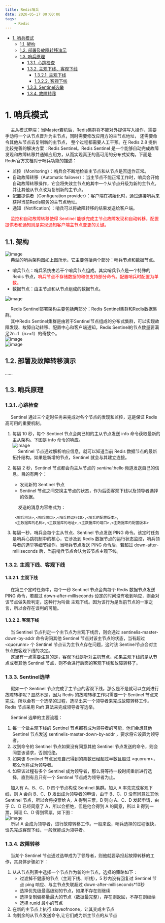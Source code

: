 ```yaml
---
title: Redis哨兵
date: 2020-05-17 00:00:00
tags:
    - Redis
---
```


<!-- TOC -->

- [1. 哨兵模式](#1-哨兵模式)
    - [1.1. 架构](#11-架构)
    - [1.2. 部署及故障转移演示](#12-部署及故障转移演示)
    - [1.3. 哨兵原理](#13-哨兵原理)
        - [1.3.1. 心跳检查](#131-心跳检查)
        - [1.3.2. 主观下线、客观下线](#132-主观下线客观下线)
            - [1.3.2.1. 主观下线](#1321-主观下线)
            - [1.3.2.2. 客观下线](#1322-客观下线)
        - [1.3.3. Sentinel选举](#133-sentinel选举)
        - [1.3.4. 故障转移](#134-故障转移)

<!-- /TOC -->

# 1. 哨兵模式  
&emsp; 主从模式弊端：当Master宕机后，Redis集群将不能对外提供写入操作，需要手动将一个从节点晋升为主节点，同时需要修改应用方的主节点地址， 还需要命令其他从节点去复制新的主节点， 整个过程都需要人工干预。在 Redis 2.8 提供比较完善的解决方案：Redis Sentinel。Redis Sentinel 是一个能够自动完成故障发现和故障转移并通知应用方，从而实现真正的高可用的分布式架构。下面是Redis官方文档对于哨兵功能的描述：  
<!-- 哨兵，英文名 Sentinel，是一个分布式系统，用于对主从结构中的每一台服务器进行监控，当主节点出现故障后通过投票机制来挑选新的主节点，并且将所有的从节点连接到新的主节点上。-->

* 监控（Monitoring）：哨兵会不断地检查主节点和从节点是否运作正常。  
* 自动故障转移（Automatic failover）：当主节点不能正常工作时，哨兵会开始自动故障转移操作，它会将失效主节点的其中一个从节点升级为新的主节点，并让其他从节点改为复制新的主节点。  
* 配置提供者（Configuration provider）：客户端在初始化时，通过连接哨兵来获得当前Redis服务的主节点地址。  
* 通知（Notification）：哨兵可以将故障转移的结果发送给客户端。  

&emsp; <font color="red">监控和自动故障转移使得 Sentinel 能够完成主节点故障发现和自动转移，配置提供者和通知则是实现通知客户端主节点变更的关键。</font>  

## 1.1. 架构  
![image](https://gitee.com/wt1814/pic-host/raw/master/images/microService/Redis/redis-45.png)  
&emsp; 典型的哨兵架构图如上图所示，它主要包括两个部分：哨兵节点和数据节点。  

* 哨兵节点：哨兵系统由若干个哨兵节点组成。其实哨兵节点是一个特殊的 Redis 节点，<font color="red">哨兵节点不存储数据的和仅支持部分命令。配置哨兵时配置为单数。</font>  
* 数据节点：由主节点和从节点组成的数据节点。  

![image](https://gitee.com/wt1814/pic-host/raw/master/images/microService/Redis/redis-27.png)  

&emsp; Redis Sentinel部署架构主要包括两部分：Redis Sentinel集群和Redis数据集群。  
&emsp; 其中Redis Sentinel集群是由若干Sentinel节点组成的分布式集群，可以实现故障发现、故障自动转移、配置中心和客户端通知。Redis Sentinel的节点数量要满足2n+1（n>=1）的奇数个。   
![image](https://gitee.com/wt1814/pic-host/raw/master/images/microService/Redis/redis-28.png)  
![image](https://gitee.com/wt1814/pic-host/raw/master/images/microService/Redis/redis-29.png)  

## 1.2. 部署及故障转移演示    
......

## 1.3. 哨兵原理  
### 1.3.1. 心跳检查  
&emsp; Sentinel 通过三个定时任务来完成对各个节点的发现和监控，这是保证 Redis 高可用的重要机制。  
1. 每隔 10 秒，每个 Sentinel 节点会向已知的主从节点发送 info 命令获取最新的主从架构。下图是 info 命令的响应。  
![image](https://gitee.com/wt1814/pic-host/raw/master/images/microService/Redis/redis-46.png)  
&emsp; Sentinel 节点通过解析响应信息，就可以知道当前 Redis 数据节点的最新拓扑结构。如果是新增的节点，Sentinel 就会与其建立连接。  
2. 每隔 2 秒，Sentinel 节点都会向主从节点的 _sentinel_:hello 频道发送自己的信息。目的有两个：  

    * 发现新的 Sentinel 节点  
    * Sentinel 节点之间交换主节点的状态，作为后面客观下线以及领导者选择的依据。  

    &emsp; 发送的消息内容格式为：  

        <哨兵地址>,<哨兵端口>,<哨兵的运行ID>,<哨兵的配置版本>,
        <主数据库的名称>,<主数据库的地址>,<主数据库的端口>,<主数据库的配置版本>

3. 每隔一秒，哨兵会每个主从节点、Sentinel 节点发送 PING 命令。该定时任务是哨兵心跳机制中的核心，它涉及到 Redis 数据节点的运行状态监控，哨兵领导者的选举等细节操作。当哨兵节点发送 PING 命令后，若超过 down-after-milliseconds 后，当前哨兵节点会认为该节点主观下线。  

### 1.3.2. 主观下线、客观下线  
#### 1.3.2.1. 主观下线  
&emsp; 在第三个定时任务中，每个一秒 Sentinel 节点会向每个 Redis 数据节点发送 PING 命令，若超过 down-after-milliseconds 设定的时间没有收到响应，则会对该节点做失败判定，这种行为叫做 主观下线。因为该行为是当前节点的一家之言，所以会存在误判的可能。  

#### 1.3.2.2. 客观下线  
&emsp; 当 Sentinel 节点判定一个主节点为主观下线后，则会通过 sentinelis-master-down-by-addr 命令询问其他 Sentinel 节点对该主节点的状态，当有超过 <quorunm\> 个 Sentinel 节点认为主节点存在问题，这时该 Sentinel节点会对主节点做客观下线的决定。  
&emsp; 这里有一点需要注意的是，客观下线是针对主机节点，如果主观下线的是从节点或者其他 Sentinel 节点，则不会进行后面的客观下线和故障转移了。  

### 1.3.3. Sentinel选举  
&emsp; 假如一个 Sentinel 节点完成了主节点的客观下线，那么是不是就可以立刻进行故障转移呢？显然不是，因为 Redis 的故障转移工作只需要一个 Sentinel 节点来完成，所以会有一个选举的过程，选举出来一个领导者来完成故障转移工作。Redis 节点采用 Raft 算法来完成领导者写选举。    

&emsp; Sentinel 选举的主要流程：
1. 每一个做主观下线的 Sentinel 节点都有成为领导者的可能，他们会想其他 Sentinel 节点发送 sentinelis-master-down-by-addr ，要求将它设置为领导者。    
2. 收到命令的 Sentinel 节点如果没有同意其他 Sentinel 节点发送的命令，则会同意该请求，否则拒绝。     
3. 如果该 Sentinel 节点发现自己得到的票数已经超过半数且超过 <quorum\>，那么他将成为领导者。     
4. 如果该过程有多个 Sentinel 成为领导者，那么将等待一段时间重新进行选择，直到有且只有一个 Sentinel 节点成为领导者为止。    

&emsp; 加入有 A、B、C、D 四个节点构成 Sentinel 集群。加入 A 率先完成客观下线，则 A 会向 B、C、D 发出成为领导者的申请，由于 B、C、D 没有同意过其他 Sentinel 节点，所以会将投票给 A，A 得到三票。B 则向 A、C、D 发起申请，由于 C、D 已经同意了 A，所以会拒绝，但是他会得到 A 的同意，所以 B 得到一票，同理 C、D 得到零票，如下图：  
![image](https://gitee.com/wt1814/pic-host/raw/master/images/microService/Redis/redis-47.png)  
&emsp; 所以 A 会成为领导者，进行故障转移工作。一般来说，哨兵选择的过程很快，谁先完成客观下线，一般就能成为领导者。  

### 1.3.4. 故障转移  
&emsp; 当某个 Sentinel 节点通过选举成为了领导者，则他就要承担起故障转移的工作，其具体步骤如下：  
1. 从从节点列表中选择一个节点作为新的主节点，选择的策略如下： 
    * 过滤掉不健康的节点（主观下线、断线），5 秒内没有回复过 Sentinel 节点 ping 响应、与主节点失联超过 down-after-milliseconds*10秒  
    * 选择优先级最高级别的节点，如果不存在则继续  
    * 选择复制偏移量最大的节点（数据最完整），存在则返回，不存在则继续  
    * 选择 runid 最小的节点  
2. 在新的主节点上执行 slaveofnoone，让其变成主节点  
3. 向剩余的从节点发送命令,让它们成为新主节点的从节点  

<!-- 
 3.4. Sentinel（哨兵）进程的工作方式：  
1. 每个Sentinel（哨兵）进程以每秒钟一次的频率向整个集群中的Master主服务器，Slave从服务器以及其他Sentinel（哨兵）进程发送一个 PING 命令。  
2. 如果一个实例（instance）距离最后一次有效回复 PING 命令的时间超过 down-after-milliseconds 选项所指定的值， 则这个实例会被 Sentinel（哨兵）进程标记为主观下线（SDOWN）。  
3. 如果一个Master主服务器被标记为主观下线（SDOWN），则正在监视这个Master主服务器的所有 Sentinel（哨兵）进程要以每秒一次的频率确认Master主服务器的确进入了主观下线状态。  
4. 当有足够数量的 Sentinel（哨兵）进程（大于等于配置文件指定的值）在指定的时间范围内确认Master主服务器进入了主观下线状态（SDOWN）， 则Master主服务器会被标记为客观下线（ODOWN）。  
5. 在一般情况下， 每个 Sentinel（哨兵）进程会以每 10 秒一次的频率向集群中的所有Master主服务器、Slave从服务器发送 INFO 命令。
6. 当Master主服务器被 Sentinel（哨兵）进程标记为客观下线（ODOWN）时，Sentinel（哨兵）进程向下线的 Master主服务器的所有 Slave从服务器发送 INFO 命令的频率会从 10 秒一次改为每秒一次。  
7. 若没有足够数量的 Sentinel（哨兵）进程同意 Master主服务器下线， Master主服务器的客观下线状态就会被移除。若 Master主服务器重新向 Sentinel（哨兵）进程发送 PING 命令返回有效回复，Master主服务器的主观下线状态就会被移除。  
-->

